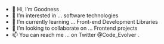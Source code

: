 - 👋 Hi, I’m Goodness 
- 👀 I’m interested in ... software technologies
- 🌱 I’m currently learning ... Front-end Development Libraries 
- 💞️ I’m looking to collaborate on ... Frontend projects
- 📫 You can reach me ... on Twitter @Code_Evolver .

<!---
CodeEvolver/CodeEvolver is a ✨ special ✨ repository because its `README.md` (this file) appears on your GitHub profile.
You can click the Preview link to take a look at your changes.
--->
